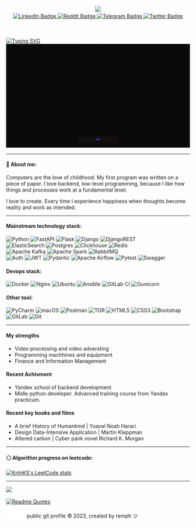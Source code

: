 <div id="header" align="center">
  <img src="https://media.giphy.com/media/6xbleFxjtKo5HhiOC7/giphy.gif" width="100px"/>
<div id="badges">
    <a href="https://www.linkedin.com/in/vvbars/">
      <img src="https://img.shields.io/badge/LinkedIn-blue?style=for-the-badge&logo=linkedin&logoColor=white" alt="LinkedIn Badge"/>
    </a>
    <a href="https://www.reddit.com/user/__Remph__">
      <img src="https://img.shields.io/badge/Reddit-FF4500?style=for-the-badge&logo=reddit&logoColor=white" alt="Reddit Badge"/>
    </a>
    <a href="https://t.me/vvbars">
      <img src="https://img.shields.io/badge/Telegram-2CA5E0?style=for-the-badge&logo=telegram&logoColor=white" alt="Telegram Badge"/>
    </a>
    <a href="#">
      <img src="https://img.shields.io/badge/Twitter-%231DA1F2.svg?style=for-the-badge&logo=Twitter&logoColor=white" alt="Twitter Badge"/>
    </a>
  </div>
  <img src="https://komarev.com/ghpvc/?username=26Remph&style=flat-square&color=blue" alt=""/>
<br>
<br>
<br>
</div>
    <div>
        <a href="https://git.io/typing-svg"><img src="https://readme-typing-svg.herokuapp.com?font=Fira+Code&pause=1000&center=true&width=600&lines=Python+developer;Temet+nosce" alt="Typing SVG" /></a>  
    </div> 
</div>

<div align="center">
  <img src="./static/developer.gif" width="600"/>
</div>

<hr>

#### 🤍 About me:
Computers are the love of childhood. My first program was written on a piece of paper. I love backend, low-level programming, because I like how things and processes work at a fundamental level.

I love to create. Every time I experience happiness when thoughts become reality and work as intended.

<!---
Компьютеры - это любовь детства. Моя первая программа была написана на листочке. Люблю бэкэнд, низкоуровневое программирование, потому что мне нравится как устроены вещи и процессы на фундаментальном уровне. 
Люблю создавать. Каждый раз испытываю счастье, когда мысли становятся реальностью и работают как задумывалось.

--->
<hr> 

#### Mainstream technology stack:
![Python](https://img.shields.io/badge/python-3670A0?style=for-the-badge&logo=python&logoColor=ffdd54)
![FastAPI](https://img.shields.io/badge/FastAPI-005571?style=for-the-badge&logo=fastapi)
![Flask](https://img.shields.io/badge/flask-%23000.svg?style=for-the-badge&logo=flask&logoColor=white)
![Django](https://img.shields.io/badge/django-%23092E20.svg?style=for-the-badge&logo=django&logoColor=white)
![DjangoREST](https://img.shields.io/badge/DJANGO-REST-ff1709?style=for-the-badge&logo=django&logoColor=white&color=ff1709&labelColor=gray)  
![ElasticSearch](https://img.shields.io/badge/-ElasticSearch-005571?style=for-the-badge&logo=elasticsearch)
![Postgres](https://img.shields.io/badge/postgres-%23316192.svg?style=for-the-badge&logo=postgresql&logoColor=white)
![Clickhouse](https://img.shields.io/badge/clickhouse-black?style=for-the-badge&logo=clickhouse)
![Redis](https://img.shields.io/badge/redis-%23DD0031.svg?style=for-the-badge&logo=redis&logoColor=white)  
![Apache Kafka](https://img.shields.io/badge/Apache%20Kafka-000?style=for-the-badge&logo=apachekafka)
![Apache Spark](https://img.shields.io/badge/Apache%20Spark-FDEE21?style=for-the-badge&logo=apachespark&logoColor=black)
![RabbitMQ](https://img.shields.io/badge/Rabbitmq-FF6600?style=for-the-badge&logo=rabbitmq&logoColor=white)  
![Auth](https://img.shields.io/badge/auth0-black?style=for-the-badge&logo=auth0)
![JWT](https://img.shields.io/badge/JWT-black?style=for-the-badge&logo=JSON%20web%20tokens)
![Pydantic](https://img.shields.io/badge/pydantic-red?style=for-the-badge&logo=pydantic)
![Apache Airflow](https://img.shields.io/badge/Apache%20Airflow-017CEE?style=for-the-badge&logo=Apache%20Airflow&logoColor=white)
![Pytest](https://img.shields.io/badge/Pytest-0A9EDC.svg?style=for-the-badge&logo=pytest&logoColor=white)
![Swagger](https://img.shields.io/badge/-Swagger-%23Clojure?style=for-the-badge&logo=swagger&logoColor=white)

#### Devops stack:
![Docker](https://img.shields.io/badge/docker-%230db7ed.svg?style=for-the-badge&logo=docker&logoColor=white)
![Nginx](https://img.shields.io/badge/nginx-%23009639.svg?style=for-the-badge&logo=nginx&logoColor=white)
![Ubuntu](https://img.shields.io/badge/Ubuntu-E95420?style=for-the-badge&logo=ubuntu&logoColor=white)
![Ansible](https://img.shields.io/badge/ansible-%231A1918.svg?style=for-the-badge&logo=ansible&logoColor=white)
![GitLab CI](https://img.shields.io/badge/gitlab%20ci-%23181717.svg?style=for-the-badge&logo=gitlab&logoColor=white)
![Gunicorn](https://img.shields.io/badge/gunicorn-%298729.svg?style=for-the-badge&logo=gunicorn&logoColor=white)

#### Other tool:
![PyCharm](https://img.shields.io/badge/pycharm-143?style=for-the-badge&logo=pycharm&logoColor=black&color=black&labelColor=green)
![macOS](https://img.shields.io/badge/mac%20os-000000?style=for-the-badge&logo=macos&logoColor=F0F0F0)
![Postman](https://img.shields.io/badge/Postman-FF6C37?style=for-the-badge&logo=postman&logoColor=white)
![TOR](https://img.shields.io/badge/tor-%237E4798.svg?style=for-the-badge&logo=tor-project&logoColor=white)
![HTML5](https://img.shields.io/badge/html5-%23E34F26.svg?style=for-the-badge&logo=html5&logoColor=white)
![CSS3](https://img.shields.io/badge/css3-%231572B6.svg?style=for-the-badge&logo=css3&logoColor=white) 
![Bootstrap](https://img.shields.io/badge/bootstrap-%23563D7C.svg?style=for-the-badge&logo=bootstrap&logoColor=white)
![GitLab](https://img.shields.io/badge/gitlab-%23181717.svg?style=for-the-badge&logo=gitlab&logoColor=white)
![Git](https://img.shields.io/badge/git-%23F05033.svg?style=for-the-badge&logo=git&logoColor=white)


<hr>

#### My strengths
  - Video processing and video adversting 
  - Programming machhines and equipment
  - Finance and Information Management 

#### Recent Achivment
  - Yandex school of backend development
  - Midle python developer. Advanced training course from Yandex practicum.

#### Recent key books and films 
  - A brief History of Humankind | Yuaval Noah Harari
  - Design Data-Intensive Application | Martin Kleppman 
  - Altered carbon | Cyber pank novel Richard K. Morgan

<hr> 

#### ⚪  Algorithm progress on leetcode:

[![KnlnKS's LeetCode stats](https://leetcode-stats-six.vercel.app/api?username=remph&theme=dark)](https://github.com/KnlnKS/leetcode-stats)

<hr>
<div>
    <img src="https://media.giphy.com/media/xUPGcplmWEh9p770ha/giphy.gif" width="60px"/>
</div>

[![Readme Quotes](https://quotes-github-readme.vercel.app/api?type=horizontal&theme=dark)](https://github.com/piyushsuthar/github-readme-quotes)

<p>
    <img align="center" src="./static/fav.svg" title="home page"/>
    <span> public git profile © 2023, created by remph ツ </span>
</p>
